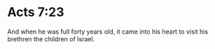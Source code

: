 # Acts 7:23

And when he was full forty years old, it came into his heart to visit his brethren the children of Israel.